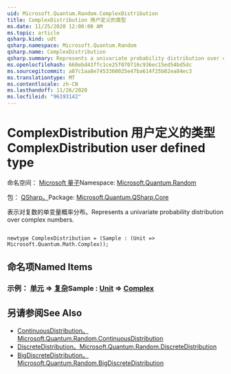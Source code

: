 ```yaml
---
uid: Microsoft.Quantum.Random.ComplexDistribution
title: ComplexDistribution 用户定义的类型
ms.date: 11/25/2020 12:00:00 AM
ms.topic: article
qsharp.kind: udt
qsharp.namespace: Microsoft.Quantum.Random
qsharp.name: ComplexDistribution
qsharp.summary: Represents a univariate probability distribution over complex numbers.
ms.openlocfilehash: 660ebd43ffc1ce25f070716c936ec15ed54bd5dc
ms.sourcegitcommit: a87c1aa8e7453360025e47ba614f25b02ea84ec3
ms.translationtype: MT
ms.contentlocale: zh-CN
ms.lasthandoff: 11/26/2020
ms.locfileid: "96193142"
---
```

# <a name="complexdistribution-user-defined-type"></a><span data-ttu-id="97366-102">ComplexDistribution 用户定义的类型</span><span class="sxs-lookup"><span data-stu-id="97366-102">ComplexDistribution user defined type</span></span>

<span data-ttu-id="97366-103">命名空间： [Microsoft 量子](xref:Microsoft.Quantum.Random)</span><span class="sxs-lookup"><span data-stu-id="97366-103">Namespace: [Microsoft.Quantum.Random](xref:Microsoft.Quantum.Random)</span></span>

<span data-ttu-id="97366-104">包： [QSharp。](https://nuget.org/packages/Microsoft.Quantum.QSharp.Core)</span><span class="sxs-lookup"><span data-stu-id="97366-104">Package: [Microsoft.Quantum.QSharp.Core](https://nuget.org/packages/Microsoft.Quantum.QSharp.Core)</span></span>


<span data-ttu-id="97366-105">表示对复数的单变量概率分布。</span><span class="sxs-lookup"><span data-stu-id="97366-105">Represents a univariate probability distribution over complex numbers.</span></span>

```qsharp

newtype ComplexDistribution = (Sample : (Unit => Microsoft.Quantum.Math.Complex));
```



## <a name="named-items"></a><span data-ttu-id="97366-106">命名项</span><span class="sxs-lookup"><span data-stu-id="97366-106">Named Items</span></span>

### <a name="sample--unit--complex"></a><span data-ttu-id="97366-107">示例： [单元](xref:microsoft.quantum.lang-ref.unit) => [复杂](xref:Microsoft.Quantum.Math.Complex)</span><span class="sxs-lookup"><span data-stu-id="97366-107">Sample : [Unit](xref:microsoft.quantum.lang-ref.unit) => [Complex](xref:Microsoft.Quantum.Math.Complex)</span></span> 



## <a name="see-also"></a><span data-ttu-id="97366-108">另请参阅</span><span class="sxs-lookup"><span data-stu-id="97366-108">See Also</span></span>

- [<span data-ttu-id="97366-109">ContinuousDistribution。</span><span class="sxs-lookup"><span data-stu-id="97366-109">Microsoft.Quantum.Random.ContinuousDistribution</span></span>](xref:Microsoft.Quantum.Random.ContinuousDistribution)
- [<span data-ttu-id="97366-110">DiscreteDistribution。</span><span class="sxs-lookup"><span data-stu-id="97366-110">Microsoft.Quantum.Random.DiscreteDistribution</span></span>](xref:Microsoft.Quantum.Random.DiscreteDistribution)
- [<span data-ttu-id="97366-111">BigDiscreteDistribution。</span><span class="sxs-lookup"><span data-stu-id="97366-111">Microsoft.Quantum.Random.BigDiscreteDistribution</span></span>](xref:Microsoft.Quantum.Random.BigDiscreteDistribution)